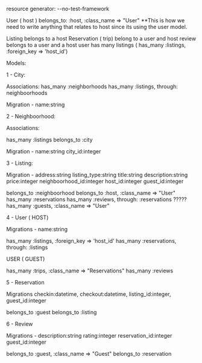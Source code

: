 resource generator: --no-test-framework 

User ( host )
belongs_to: :host, :class_name => "User"
**This is how we need to write anything that relates to host since its using the user model. 



Listing belongs to a host
Reservation ( trip) belong to a user and host
review belongs to a user and a host
user has many listings ( has_many :listings, :foreign_key => 'host_id')





Models:

1 - City:

Associations:
has_many :neighborhoods
has_many :listings, through: neighboorhoods

Migration - name:string


2 - Neighboorhood:

Associations:

has_many :listings
belongs_to :city

Migration - name:string city_id:integer


3 - Listing: 

Migration - address:string listing_type:string title:string description:string price:integer neighboorhood_id:integer host_id:integer guest_id:integer

belongs_to :neighboorhood
belongs_to :host, :class_name => "User"
has_many :reservations
has_many :reviews, through: :reservations
?????has_many :guests, :class_name => "User"


4 - User ( HOST)

Migrations - name:string

has_many :listings, :foreign_key => 'host_id'
has_many :reservations, through: :listings

USER ( GUEST)

has_many :trips, :class_name => "Reservations"
has_many :reviews


5 - Reservation

Migrations checkin:datetime, checkout:datetime, listing_id:integer, guest_id:integer

belongs_to :guest
belongs_to :listing


6 - Review

Migrations - description:string rating:integer reservation_id:integer guest_id:integer

belongs_to :guest, :class_name => "Guest"
belongs_to :reservation












